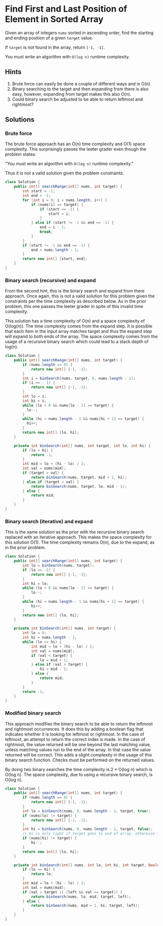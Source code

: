 # Find First and Last Position of Element in Sorted Array

Given an array of integers `nums` sorted in ascending order, find the starting
and ending position of a given `target` value.

If `target` is not found in the array, return `[-1, -1]`.

You must write an algorithm with `O(log n)` runtime complexity.

## Hints

1. Brute force can easily be done a couple of different ways and is O(n).
1. Binary searching to the target and then expanding from there is also easy,
   however, expanding from target makes this also O(n).
1. Could binary search be adjusted to be able to return leftmost and rightmost?

## Solutions

### Brute force

The brute force approach has an O(n) time complexity and O(1) space complexity. This surprisingly
passes the leeter grader even though the problem states:

"You must write an algorithm with `O(log n)` runtime complexity."

Thus it is not a valid solution given the problem constraints.

```java
class Solution {
    public int[] searchRange(int[] nums, int target) {
        int start = -1;
        int end = -1;
        for (int i = 0; i < nums.length; i++) {
            if (nums[i] == target) {
                if (start == -1) {
                    start = i;
                }
            } else if (start != -1 && end == -1) {
                end = i - 1;
                break;
            }
        }
        if (start != -1 && end == -1) {
            end = nums.length - 1;
        }
        return new int[] {start, end};
    }
}
```

### Binary search (recursive) and expand

From the second hint, this is the binary search and expand from there approach. Once again, this
is not a valid solution for this problem given the constraints per the time complexity as
described below. As in the prior problem, this one passes the leeter grader in spite of this
invalid time complexity.

This solution has a time complexity of O(n) and a space complexity of O(log(n)). The time
complexity comes from the expand step. It is possible that each item in the input array matches
target and thus the expand step will expand to both ends of the array. The space complexity
comes from the usage of a recursive binary search which could lead to a stack depth of log(n).

```java
class Solution {
    public int[] searchRange(int[] nums, int target) {
        if (nums.length == 0) {
            return new int[] {-1, -1};
        }
        int i = binSearch(nums, target, 0, nums.length - 1);
        if (i == - 1) {
            return new int[] {-1, -1};
        }
        int lo = i;
        int hi = i;
        while (lo > 0 && nums[lo - 1] == target) {
          lo--;
        }
        while (hi < nums.length - 1 && nums[hi + 1] == target) {
          hi++;
        }
        return new int[] {lo, hi};
    }

    private int binSearch(int[] nums, int target, int lo, int hi) {
        if (lo > hi) {
            return -1;
        }
        int mid = lo + (hi - lo) / 2;
        int val = nums[mid];
        if (target > val) {
            return binSearch(nums, target, mid + 1, hi);
        } else if (target < val) {
            return binSearch(nums, target, lo, mid - 1);
        } else {
            return mid;
        }
    }
}
```

### Binary search (iterative) and expand

This is the same solution as the prior with the recursive binary search replaced with an
iterative approach. This makes the space complexity for this solution O(1). The time complexity
remains O(n), due to the expand, as in the prior problem.

```java
class Solution {
    public int[] searchRange(int[] nums, int target) {
        int lo = binSearch(nums, target);
        if (lo == -1) {
            return new int[] {-1, -1};
        }
        int hi = lo;
        while (lo > 0 && nums[lo - 1] == target) {
            lo--;
        }
        while (hi < nums.length - 1 && nums[hi + 1] == target) {
            hi++;
        }
        return new int[] {lo, hi};
    }

    private int binSearch(int[] nums, int target) {
        int lo = 0;
        int hi = nums.length - 1;
        while (lo <= hi) {
            int mid = lo + (hi - lo) / 2;
            int val = nums[mid];
            if (val < target) {
                lo = mid + 1;
            } else if (val > target) {
                hi = mid - 1;
            } else {
                return mid;
            }
        }
        return -1;
    }
}
```

### Modified binary search

This approach modifies the binary search to be able to return the leftmost and rightmost
occurrences. It does this by adding a boolean flag that indicates whether it is looking for
leftmost or rightmost. In the case of leftmost, an attempt to return the correct index is made.
In the case of rightmost, the value returned will be one beyond the last matching value, unless
matching values run to the end of the array. In that case the value returned will be correct.
This adds a slight complexity in the usage of this binary search function. Checks must be
performed on the returned values.

By doing two binary searches the time complexity is 2 * O(log n) which is O(log n). The space
complexity, due to using a recursive binary search, is O(log n).

```java
class Solution {
    public int[] searchRange(int[] nums, int target) {
        if (nums.length == 0) {
            return new int[] {-1, -1};
        }
        int lo = binSearch(nums, 0, nums.length - 1, target, true);
        if (nums[lo] != target) {
            return new int[] {-1, -1};
        }
        int hi = binSearch(nums, 0, nums.length - 1, target, false);
        // hi is only right if target goes to end of array, otherwise it is one beyond
        if (nums[hi] != target) {
            hi--;
        }
        return new int[] {lo, hi};
    }

    private int binSearch(int[] nums, int lo, int hi, int target, boolean left) {
        if (lo == hi) {
            return lo;
        }
        int mid = lo + (hi - lo) / 2;
        int val = nums[mid];
        if (val > target || (left && val == target)) {
            return binSearch(nums, lo, mid, target, left);
        } else {
            return binSearch(nums, mid + 1, hi, target, left);
        }
    }
}
```
